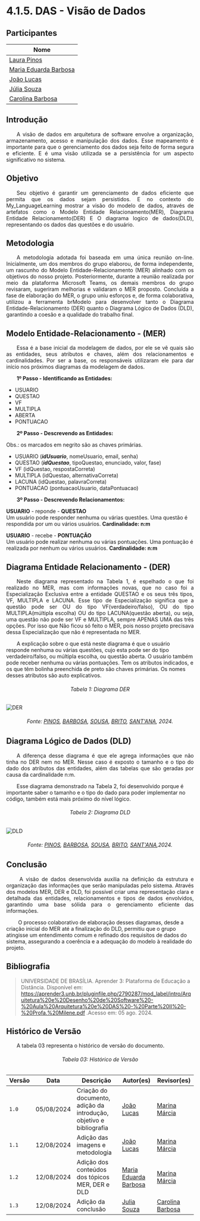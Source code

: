 # **4.1.5. DAS - Visão de Dados**

## Participantes

| Nome                                                        |
| ----------------------------------------------------------- |
| [Laura Pinos](https://github.com/laurapinos)                |
| [Maria Eduarda Barbosa](https://github.com/Madu01)          |
| [João Lucas](https://github.com/Jlmsousa)                   |
| [Júlia Souza](https://github.com/JuliaSSouza)               |
| [Carolina Barbosa](https://github.com/CarolinaBarb)         |

## **Introdução**

<p align="justify">
&emsp;&emsp;A visão de dados em arquitetura de software envolve a organização, armazenamento, acesso e manipulação dos dados. Esse mapeamento é importante para que o gerenciamento dos dados seja feito de forma segura e eficiente. E é uma visão utilizada se a persistência for um aspecto significativo no sistema.
</p> 

## **Objetivo**

<p align="justify">
&emsp;&emsp;Seu objetivo é garantir um gerenciamento de dados eficiente que permita que os dados sejam persistidos. E no contexto do My_LanguageLearning mostrar a visão do modelo de dados, através de artefatos como o Modelo Entidade Relacionamento(MER), Diagrama Entidade Relacionamento(DER) E O diagrama logico de dados(DLD), representando os dados das questões e do usuário.
</p>

## **Metodologia**

<p align="justify">
&emsp;&emsp;A metodologia adotada foi baseada em uma única reunião on-line. Inicialmente, um dos membros do grupo elaborou, de forma independente, um rascunho do Modelo Entidade-Relacionamento (MER) alinhado com os objetivos do nosso projeto. Posteriormente, durante a reunião realizada por meio da plataforma Microsoft Teams, os demais membros do grupo revisaram, sugeriram melhorias e validaram o MER proposto. Concluída a fase de elaboração do MER, o grupo uniu esforços e, de forma colaborativa, utilizou a ferramenta brModelo para desenvolver tanto o Diagrama Entidade-Relacionamento (DER) quanto o Diagrama Lógico de Dados (DLD), garantindo a coesão e a qualidade do trabalho final.
</p>

## **Modelo Entidade-Relacionamento - (MER)**

<p align="justify">
&emsp;&emsp;Essa é a base inicial da modelagem de dados, por ele se vê quais são as entidades, seus atributos e chaves, além dos relacionamentos e cardinalidades. Por ser a base, os responsáveis utilizaram ele para dar início nos próximos diagramas da modelagem de dados.
</p>

<p align="justify">
&emsp;&emsp;<b>1º Passo - Identificando as Entidades:</b>

- USUARIO
- QUESTAO 
- VF 
- MULTIPLA
- ABERTA
- PONTUACAO
  
&emsp;&emsp;<b>2º Passo - Descrevendo as Entidades:</b>

Obs.: os marcados em negrito são as chaves primárias. 

- USUARIO (_**idUsuario**_, nomeUsuario, email, senha) 
- QUESTAO (_**idQuestao**_, tipoQuestao, enunciado, valor, fase) 
- VF (idQuestao, respostaCorreta)
- MULTIPLA (idQuestao, alternativaCorreta)
- LACUNA (idQuestao, palavraCorreta)
- PONTUACAO (pontuacaoUsuario, dataPontuacao)
  
&emsp;&emsp;<b>3º Passo - Descrevendo Relacionamentos:</b>

<b>USUARIO</b> - reponde - <b>QUESTAO</b> 
<br>
Um usuário pode responder nenhuma ou várias questões. Uma questão é respondida por um ou vários usuários. <b>Cardinalidade: n:m</b>

<b>USUARIO</b> - recebe - <b>PONTUAÇÃO</b> 
<br>
Um usuário pode realizar nenhuma ou várias pontuações. Uma pontuação é realizada por nenhum ou vários usuários. <b>Cardinalidade: n:m</b>

</p>

## **Diagrama Entidade Relacionamento - (DER)**

<p align="justify">
&emsp;&emsp;Neste diagrama representado na Tabela 1, é espelhado o que foi realizado no MER, mas com informações novas, que no caso foi a Especialização Exclusiva entre a entidade QUESTAO e os seus três tipos, VF, MULTIPLA e LACUNA. Esse tipo de Especialização significa que a questão pode ser OU do tipo VF(verdadeiro/falso), OU do tipo MULTIPLA(múltipla escolha) OU do tipo LACUNA(questão aberta), ou seja, uma questão não pode ser VF e MULTIPLA, sempre APENAS UMA das três opções. Por isso que Não ficou só feito o MER, pois nosso projeto precisava dessa Especialização que não é representada no MER.

&emsp;&emsp;A explicação sobre o que está neste diagrama é que o usuário responde nenhuma ou várias questões, cujo esta pode ser do tipo verdadeiro/falso, ou múltipla escolha, ou questão aberta. O usuário também pode receber nenhuma ou várias pontuações. Tem os atributos indicados, e os que têm bolinha preenchida de preto são chaves primárias. Os nomes desses atributos são auto explicativos.
</p>

<h6 align="center">Tabela 1: Diagrama DER</h6>

![DER](./img/diag-conceitual.png)

<div>
    <h6 align="center">Fonte:   
        <a href="https://github.com/laurapinos">PINOS</a>, 
        <a href="https://github.com/Madu01">BARBOSA</a>, 
        <a href="https://github.com/Jlmsousa">SOUSA</a>, 
        <a href="https://github.com/CarolinaBarb">BRITO</a>,
        <a href="https://github.com/JuliaSSouza">SANT'ANA</a>, 2024.
    </h6>
</div>


## **Diagrama Lógico de Dados (DLD)**

<p align="justify">
&emsp;&emsp;A diferença desse diagrama é que ele agrega informações que não tinha no DER nem no MER. Nesse caso é exposto o tamanho e o tipo do dado dos atributos das entidades, além das tabelas que são geradas por causa da cardinalidade n:m. 

&emsp;&emsp;Esse diagrama demonstrado na Tabela 2, foi desenvolvido porque é importante saber o tamanho e o tipo do dado para poder implementar no código, também está mais próximo do nível lógico.      
</p>

<h6 align="center">Tabela 2: Diagrama DLD</h6>

![DLD](./img/diag-logico.png)

<div>
    <h6 align="center">Fonte:  
        <a href="https://github.com/laurapinos">PINOS</a>, 
        <a href="https://github.com/Madu01">BARBOSA</a>, 
        <a href="https://github.com/Jlmsousa">SOUSA</a>, 
        <a href="https://github.com/CarolinaBarb">BRITO</a>,
        <a href="https://github.com/JuliaSSouza">SANT'ANA</a>,2024.
    </h6>
</div>


## **Conclusão**
<p align="justify">
&emsp;&emsp; A visão de dados desenvolvida auxilia na definição da estrutura e organização das informações que serão manipuladas pelo sistema. Através dos modelos MER, DER e DLD, foi possível criar uma representação clara e detalhada das entidades, relacionamentos e tipos de dados envolvidos, garantindo uma base sólida para o gerenciamento eficiente das informações. 

&emsp;&emsp; O processo colaborativo de elaboração desses diagramas, desde a criação inicial do MER até a finalização do DLD, permitiu que o grupo atingisse um entendimento comum e refinado dos requisitos de dados do sistema, assegurando a coerência e a adequação do modelo à realidade do projeto. 
</p>

## **Bibliografia**

> UNIVERSIDADE DE BRASÍLIA. Aprender 3: Plataforma de Educação a Distância. Disponível em:
https://aprender3.unb.br/pluginfile.php/2790287/mod_label/intro/Arquitetura%20e%20Desenho%20de%20Software%20-%20Aula%20Arquitetura%20e%20DAS%20-%20Parte%20II%20-%20Profa.%20Milene.pdf .Acesso em: 05 ago. 2024.

## **Histórico de Versão**
<p align="justify">
&emsp;&emsp;A tabela 03 representa o histórico de versão do documento.
</p>

<h6 align="center">Tabela 03: Histórico de Versão</h6>
<div align="center">

| Versão | Data       | Descrição            | Autor(es)                                           | Revisor(es) |
| ------ | ---------- | -------------------- | --------------------------------------------------- | ----------- |
| `1.0`  | 05/08/2024 | Criação do documento, adição da introdução, objetivo e bibliografia |[João Lucas](https://github.com/Jlmsousa) | [Marina Márcia](https://github.com/The-Boss-Nina)    |
| `1.1`  | 12/08/2024 | Adição das imagens e metodologia |[João Lucas](https://github.com/Jlmsousa) | [Marina Márcia](https://github.com/The-Boss-Nina)    |
| `1.2`  | 12/08/2024 | Adição dos conteúdos dos tópicos MER, DER e DLD  | [Maria Eduarda Barbosa](https://github.com/Madu01) | [Marina Márcia](https://github.com/The-Boss-Nina)    |
| `1.3`  | 12/08/2024 | Adição da conclusão  | [Julia Souza](https://github.com/JuliaSSouza)| [Carolina Barbosa](https://github.com/CarolinaBarb)   |


